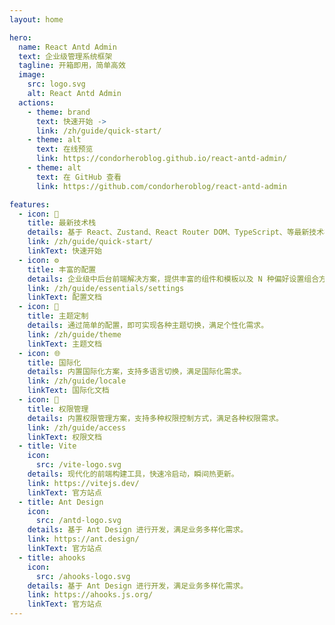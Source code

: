 ```yaml
---
layout: home

hero:
  name: React Antd Admin
  text: 企业级管理系统框架
  tagline: 开箱即用，简单高效
  image:
    src: logo.svg
    alt: React Antd Admin
  actions:
    - theme: brand
      text: 快速开始 ->
      link: /zh/guide/quick-start/
    - theme: alt
      text: 在线预览
      link: https://condorheroblog.github.io/react-antd-admin/
    - theme: alt
      text: 在 GitHub 查看
      link: https://github.com/condorheroblog/react-antd-admin

features:
  - icon: 🚀
    title: 最新技术栈
    details: 基于 React、Zustand、React Router DOM、TypeScript、等最新技术栈。
    link: /zh/guide/quick-start/
    linkText: 快速开始
  - icon: ⚙️
    title: 丰富的配置
    details: 企业级中后台前端解决方案，提供丰富的组件和模板以及 N 种偏好设置组合方案。
    link: /zh/guide/essentials/settings
    linkText: 配置文档
  - icon: 🎨
    title: 主题定制
    details: 通过简单的配置，即可实现各种主题切换，满足个性化需求。
    link: /zh/guide/theme
    linkText: 主题文档
  - icon: 🌐
    title: 国际化
    details: 内置国际化方案，支持多语言切换，满足国际化需求。
    link: /zh/guide/locale
    linkText: 国际化文档
  - icon: 🔐
    title: 权限管理
    details: 内置权限管理方案，支持多种权限控制方式，满足各种权限需求。
    link: /zh/guide/access
    linkText: 权限文档
  - title: Vite
    icon:
      src: /vite-logo.svg
    details: 现代化的前端构建工具，快速冷启动，瞬间热更新。
    link: https://vitejs.dev/
    linkText: 官方站点
  - title: Ant Design
    icon:
      src: /antd-logo.svg
    details: 基于 Ant Design 进行开发，满足业务多样化需求。
    link: https://ant.design/
    linkText: 官方站点
  - title: ahooks
    icon:
      src: /ahooks-logo.svg
    details: 基于 Ant Design 进行开发，满足业务多样化需求。
    link: https://ahooks.js.org/
    linkText: 官方站点
---
```


<style>
:root {
  --vp-home-hero-name-color: transparent;
  --vp-home-hero-name-background: -webkit-linear-gradient(120deg, #bd34fe 30%, #41d1ff);

  --vp-home-hero-image-background-image: linear-gradient(-45deg, #bd34fe 50%, #47caff 50%);
  --vp-home-hero-image-filter: blur(44px);
}

@media (min-width: 640px) {
  :root {
    --vp-home-hero-image-filter: blur(56px);
  }
}

@media (min-width: 960px) {
  :root {
    --vp-home-hero-image-filter: blur(68px);
  }
}
</style>
